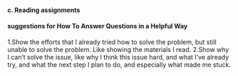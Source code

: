 #### c. Reading assignments
#### suggestions for How To Answer Questions in a Helpful Way
1.Show the efforts that I already tried how to solve the problem, but still unable to solve the problem. Like showing the materials I read.
2.Show why I can’t solve the issue, like why I think this issue hard, and what I’ve already try, and what the next step I plan to do, and especially what made me stuck.

